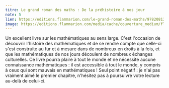 ```yaml
---
titre: Le grand roman des maths : De la préhistoire à nos jour
note: 5
lien: https://editions.flammarion.com/le-grand-roman-des-maths/9782081378766
image: https://editions.flammarion.com/media/cache/couverture_medium/flammarion_img/Couvertures/9782081378766.jpg
---
```

Un excellent livre sur les mathématiques au sens large. C'est l'occasion de découvrir l'histoire des mathématiques et de se rendre compte que celle-ci s'est construite au fur et à mesure dans de nombreux en droits à la fois, et que les mathématiques de nos jours découlent de nombreux échanges culturelles. Ce livre pourra plaire à tout le monde et ne nécessite aucune connaissance mathématiques : il est accessible à tout le monde, y compris à ceux qui sont mauvais en mathématiques ! Seul point négatif : je n'ai pas vraiment aimé le premier chapitre, n'hésitez pas à poursuivre votre lecture au-delà de celui-ci.